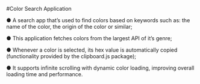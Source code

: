#Color Search Application

●	A search app that’s used to find colors based on keywords such as: the name of the color, the origin of the color or similar;

●	This application fetches colors from the largest API of it’s genre;

●	Whenever a color is selected, its hex value is automatically copied (functionality provided by the clipboard.js package);

●	It supports infinite scrolling with dynamic color loading, improving overall loading time and performance.

